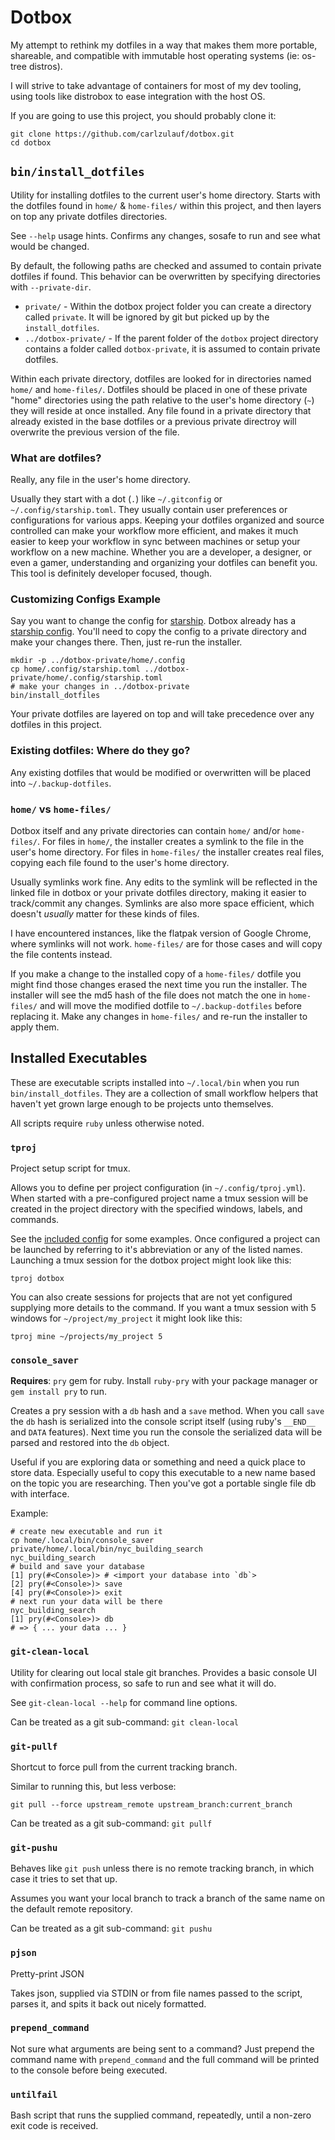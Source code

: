 # Dotbox

My attempt to rethink my dotfiles in a way that makes them more portable, shareable, and compatible with immutable host operating systems (ie: os-tree distros).

I will strive to take advantage of containers for most of my dev tooling, using tools like distrobox to ease integration with the host OS.

If you are going to use this project, you should probably clone it:

```
git clone https://github.com/carlzulauf/dotbox.git
cd dotbox
```

## `bin/install_dotfiles`

Utility for installing dotfiles to the current user's home directory. Starts with the dotfiles found in `home/` & `home-files/` within this project, and then layers on top any private dotfiles directories.

See `--help` usage hints. Confirms any changes, sosafe to run and see what would be changed.

By default, the following paths are checked and assumed to contain private dotfiles if found. This behavior can be overwritten by specifying directories with `--private-dir`.

* `private/` - Within the dotbox project folder you can create a directory called `private`. It will be ignored by git but picked up by the `install_dotfiles`.
* `../dotbox-private/` - If the parent folder of the `dotbox` project directory contains a folder called `dotbox-private`, it is assumed to contain private dotfiles.

Within each private directory, dotfiles are looked for in directories named `home/` and `home-files/`. Dotfiles should be placed in one of these private "home" directories using the path relative to the user's home directory (`~`) they will reside at once installed. Any file found in a private directory that already existed in the base dotfiles or a previous private directroy will overwrite the previous version of the file.

### What are dotfiles?

Really, any file in the user's home directory.

Usually they start with a dot (`.`) like `~/.gitconfig` or `~/.config/starship.toml`. They usually contain user preferences or configurations for various apps. Keeping your dotfiles organized and source controlled can make your workflow more efficient, and makes it much easier to keep your workflow in sync between machines or setup your workflow on a new machine. Whether you are a developer, a designer, or even a gamer, understanding and organizing your dotfiles can benefit you. This tool is definitely developer focused, though.

### Customizing Configs Example

Say you want to change the config for [starship](https://starship.rs/). Dotbox already has a [starship config](home/.config/starship.toml). You'll need to copy the config to a private directory and make your changes there. Then, just re-run the installer.

```
mkdir -p ../dotbox-private/home/.config
cp home/.config/starship.toml ../dotbox-private/home/.config/starship.toml
# make your changes in ../dotbox-private
bin/install_dotfiles
```

Your private dotfiles are layered on top and will take precedence over any dotfiles in this project.

### Existing dotfiles: Where do they go?

Any existing dotfiles that would be modified or overwritten will be placed into `~/.backup-dotfiles`.

### `home/` vs `home-files/`

Dotbox itself and any private directories can contain `home/` and/or `home-files/`. For files in `home/`, the installer creates a symlink to the file in the user's home directory. For files in `home-files/` the installer creates real files, copying each file found to the user's home directory.

Usually symlinks work fine. Any edits to the symlink will be reflected in the linked file in dotbox or your private dotfiles directory, making it easier to track/commit any changes. Symlinks are also more space efficient, which doesn't *usually* matter for these kinds of files.

I have encountered instances, like the flatpak version of Google Chrome, where symlinks will not work. `home-files/` are for those cases and will copy the file contents instead.

If you make a change to the installed copy of a `home-files/` dotfile you might find those changes erased the next time you run the installer. The installer will see the md5 hash of the file does not match the one in `home-files/` and will move the modified dotfile to `~/.backup-dotfiles` before replacing it. Make any changes in `home-files/` and re-run the installer to apply them.

## Installed Executables

These are executable scripts installed into `~/.local/bin` when you run `bin/install_dotfiles`. They are a collection of small workflow helpers that haven't yet grown large enough to be projects unto themselves.

All scripts require `ruby` unless otherwise noted.

### `tproj`

Project setup script for tmux.

Allows you to define per project configuration (in `~/.config/tproj.yml`). When started with a pre-configured project name a tmux session will be created in the project directory with the specified windows, labels, and commands.

See the [included config](home/.config/tproj.yml) for some examples. Once configured a project can be launched by referring to it's abbreviation or any of the listed names. Launching a tmux session for the dotbox project might look like this:

```
tproj dotbox
```

You can also create sessions for projects that are not yet configured supplying more details to the command. If you want a tmux session with 5 windows for `~/project/my_project` it might look like this:

```
tproj mine ~/projects/my_project 5
```

### `console_saver`

**Requires**: `pry` gem for ruby. Install `ruby-pry` with your package manager or `gem install pry` to run.

Creates a pry session with a `db` hash and a `save` method. When you call `save` the `db` hash is serialized into the console script itself (using ruby's `__END__` and `DATA` features). Next time you run the console the serialized data will be parsed and restored into the `db` object.

Useful if you are exploring data or something and need a quick place to store data. Especially useful to copy this executable to a new name based on the topic you are researching. Then you've got a portable single file db with interface.

Example:

```
# create new executable and run it
cp home/.local/bin/console_saver private/home/.local/bin/nyc_building_search
nyc_building_search
# build and save your database
[1] pry(#<Console>)> # <import your database into `db`>
[2] pry(#<Console>)> save
[4] pry(#<Console>)> exit
# next run your data will be there
nyc_building_search
[1] pry(#<Console>)> db
# => { ... your data ... }
```

### `git-clean-local`

Utility for clearing out local stale git branches. Provides a basic console UI with confirmation process, so safe to run and see what it will do.

See `git-clean-local --help` for command line options.

Can be treated as a git sub-command: `git clean-local`

### `git-pullf`

Shortcut to force pull from the current tracking branch.

Similar to running this, but less verbose:

```
git pull --force upstream_remote upstream_branch:current_branch
```

Can be treated as a git sub-command: `git pullf`

### `git-pushu`

Behaves like `git push` unless there is no remote tracking branch, in which case it tries to set that up.

Assumes you want your local branch to track a branch of the same name on the default remote repository.

Can be treated as a git sub-command: `git pushu`

### `pjson`

Pretty-print JSON

Takes json, supplied via STDIN or from file names passed to the script, parses it, and spits it back out nicely formatted.

### `prepend_command`

Not sure what arguments are being sent to a command? Just prepend the command name with `prepend_command` and the full command will be printed to the console before being executed.

### `untilfail`

Bash script that runs the supplied command, repeatedly, until a non-zero exit code is received.
